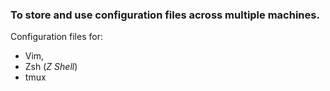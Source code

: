 ### To store and use configuration files across multiple machines.

Configuration files for: 

 * Vim,
 * Zsh (*Z Shell*)
 * tmux
